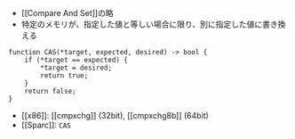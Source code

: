 - [[Compare And Set]]の略
- 特定のメモリが、指定した値と等しい場合に限り、別に指定した値に書き換える
```pseudo-code
function CAS(*target, expected, desired) -> bool {
	if (*target == expected) {
		*target = desired;
		return true;
	}
	return false;
}
```

- [[x86]]: [[cmpxchg]] (32bit), [[cmpxchg8b]] (64bit)
- [[Sparc]]: `CAS`
